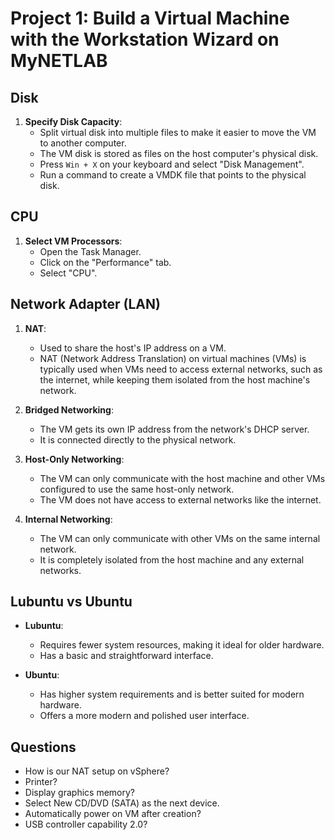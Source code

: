 # Project 1: Build a Virtual Machine with the Workstation Wizard on MyNETLAB

## Disk

1. **Specify Disk Capacity**:
   - Split virtual disk into multiple files to make it easier to move the VM to another computer.
   - The VM disk is stored as files on the host computer's physical disk.
   - Press `Win + X` on your keyboard and select "Disk Management".
   - Run a command to create a VMDK file that points to the physical disk.

## CPU

1. **Select VM Processors**:
   - Open the Task Manager.
   - Click on the "Performance" tab.
   - Select "CPU".

## Network Adapter (LAN)

1. **NAT**:
   - Used to share the host's IP address on a VM.
   - NAT (Network Address Translation) on virtual machines (VMs) is typically used when VMs need to access external networks, such as the internet, while keeping them isolated from the host machine's network.

2. **Bridged Networking**:
   - The VM gets its own IP address from the network's DHCP server.
   - It is connected directly to the physical network.

3. **Host-Only Networking**:
   - The VM can only communicate with the host machine and other VMs configured to use the same host-only network.
   - The VM does not have access to external networks like the internet.

4. **Internal Networking**:
   - The VM can only communicate with other VMs on the same internal network.
   - It is completely isolated from the host machine and any external networks.

## Lubuntu vs Ubuntu

- **Lubuntu**:
  - Requires fewer system resources, making it ideal for older hardware.
  - Has a basic and straightforward interface.

- **Ubuntu**:
  - Has higher system requirements and is better suited for modern hardware.
  - Offers a more modern and polished user interface.

## Questions

- How is our NAT setup on vSphere?
- Printer?
- Display graphics memory?
- Select New CD/DVD (SATA) as the next device.
- Automatically power on VM after creation?
- USB controller capability 2.0?